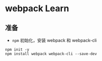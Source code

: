 # webpack Learn

## 准备

- `npm` 初始化，安装 webpack 和 webpack-cli

```dos?linenums
npm init -y
npm install webpack webpack-cli --save-dev
```
